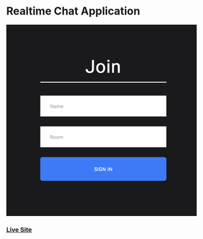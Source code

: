 # Realtime Chat Application
![Chat Application](main.png)

### [Live Site](https://realtime-chat-application.netlify.com)

